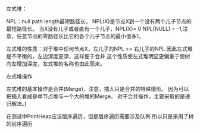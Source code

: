 左式堆：

NPL：null path length最短路径长，
	NPL(X)是节点X到一个没有两个儿子节点的最短路径长。
	当X没有儿子或者直有一个儿子，NPL(X)= 0
	NPL(NULL) = -1,注意，任意节点的零路径长比它的各个儿子节点的最小值多1。

左式堆的性质：对于堆中任何节点X，左儿子的NPL >= 右儿子的NPL
	因此左式堆是不平衡的，左边深度更深，这样便于合并
这个性质使左式堆明显更偏重于使树向左增加深度，左式堆的名称也由此而来。

左式堆操作

左式堆的基本操作是合并(Merge)，注意，插入只是合并的特殊情形。
因为可以把插入看成是单节点堆与一个大的堆的Merge。
对于合并操作，主要采取的是递归解法。)

在测试中PrintHeap应该层序遍历，但是层序遍历需要涉及队列 所以只是采用了树的前序遍历
